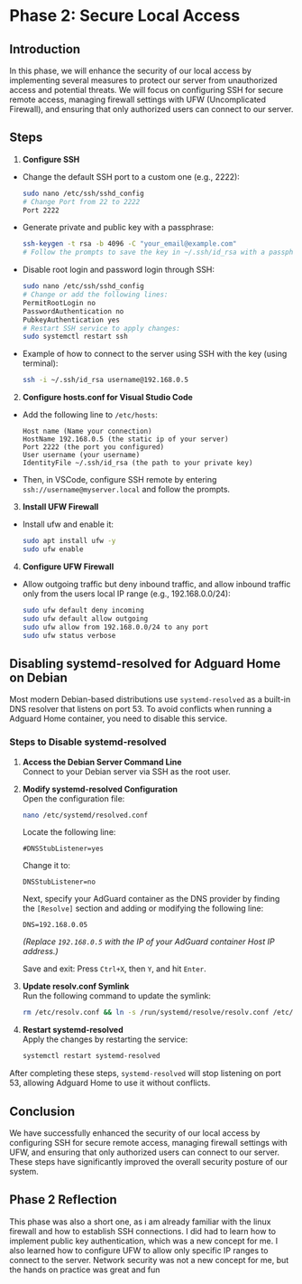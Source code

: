 # Phase 2: Secure Local Access

## Introduction
In this phase, we will enhance the security of our local access by implementing several measures to protect our server from unauthorized access and potential threats. We will focus on configuring SSH for secure remote access, managing firewall settings with UFW (Uncomplicated Firewall), and ensuring that only authorized users can connect to our server.

## Steps

1. **Configure SSH**
  - Change the default SSH port to a custom one (e.g., 2222):
    ```bash
    sudo nano /etc/ssh/sshd_config
    # Change Port from 22 to 2222
    Port 2222
    ```
  - Generate private and public key with a passphrase:
    ```bash
    ssh-keygen -t rsa -b 4096 -C "your_email@example.com"
    # Follow the prompts to save the key in ~/.ssh/id_rsa with a passphrase.
    ```
  - Disable root login and password login through SSH:
    ```bash
    sudo nano /etc/ssh/sshd_config
    # Change or add the following lines:
    PermitRootLogin no
    PasswordAuthentication no
    PubkeyAuthentication yes
    # Restart SSH service to apply changes:
    sudo systemctl restart ssh
    ```
  - Example of how to connect to the server using SSH with the key (using terminal):
    ```bash
    ssh -i ~/.ssh/id_rsa username@192.168.0.5
    ```

2. **Configure hosts.conf for Visual Studio Code**
  - Add the following line to `/etc/hosts`:
    ```plaintext
    Host name (Name your connection)
    HostName 192.168.0.5 (the static ip of your server)
    Port 2222 (the port you configured)
    User username (your username)
    IdentityFile ~/.ssh/id_rsa (the path to your private key)
    ```
  - Then, in VSCode, configure SSH remote by entering `ssh://username@myserver.local` and follow the prompts.

3. **Install UFW Firewall**
  - Install ufw and enable it:
    ```bash
    sudo apt install ufw -y
    sudo ufw enable
    ```

4. **Configure UFW Firewall**
  - Allow outgoing traffic but deny inbound traffic, and allow inbound traffic only from the users local IP range (e.g., 192.168.0.0/24):
    ```bash
    sudo ufw default deny incoming
    sudo ufw default allow outgoing
    sudo ufw allow from 192.168.0.0/24 to any port
    sudo ufw status verbose
    ```

## Disabling systemd-resolved for Adguard Home on Debian

Most modern Debian-based distributions use `systemd-resolved` as a built-in DNS resolver that listens on port 53. To avoid conflicts when running a Adguard Home container, you need to disable this service.

### Steps to Disable systemd-resolved

1. **Access the Debian Server Command Line**  
   Connect to your Debian server via SSH as the root user.

2. **Modify systemd-resolved Configuration**  
   Open the configuration file:
   ```bash
   nano /etc/systemd/resolved.conf
   ```
   Locate the following line:
   ```
   #DNSStubListener=yes
   ```
   Change it to:
   ```
   DNSStubListener=no
   ```
   Next, specify your AdGuard container as the DNS provider by finding the `[Resolve]` section and adding or modifying the following line:
   ```
   DNS=192.168.0.05
   ```
   *(Replace `192.168.0.5` with the IP of your AdGuard container Host IP address.)*  
   
   Save and exit: Press `Ctrl+X`, then `Y`, and hit `Enter`.

3. **Update resolv.conf Symlink**  
   Run the following command to update the symlink:
   ```bash
   rm /etc/resolv.conf && ln -s /run/systemd/resolve/resolv.conf /etc/resolv.conf
   ```

4. **Restart systemd-resolved**  
   Apply the changes by restarting the service:
   ```bash
   systemctl restart systemd-resolved
   ```

After completing these steps, `systemd-resolved` will stop listening on port 53, allowing Adguard Home to use it without conflicts.

## Conclusion
We have successfully enhanced the security of our local access by configuring SSH for secure remote access, managing firewall settings with UFW, and ensuring that only authorized users can connect to our server. These steps have significantly improved the overall security posture of our system.

## Phase 2 Reflection
This phase was also a short one, as i am already familiar with the linux firewall and how to establish SSH connections. I did had to learn how to implement public key authentication, which was a new concept for me. I also learned how to configure UFW to allow only specific IP ranges to connect to the server. Network security was not a new concept for me, but the hands on practice was great and fun 
